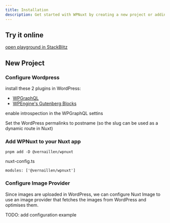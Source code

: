```yaml
---
title: Installation
description: Get started with WPNuxt by creating a new project or adding it to an existing Nuxt application.
---
```


## Try it online

[open playground in StackBlitz](/playground)

## New Project

### Configure Wordpress

install these 2 plugins in WordPress:
 * [WPGraphQL](https://wordpress.org/plugins/wp-graphql/)
 * [WPEngine's Gutenberg Blocks](https://github.com/wpengine/wp-graphql-content-blocks)

enable introspection in the WPGraphQL settins

Set the WordPress permalinks to postname (so the slug can be used as a dynamic route in Nuxt)


### Add WPNuxt to your Nuxt app

```
pnpm add -D @vernaillen/wpnuxt
```

nuxt-config.ts
```
modules: ['@vernaillen/wpnuxt']
```

### Configure Image Provider

Since images are uploaded in WordPress, we can configure Nuxt Image to use an image provider that fetches the images from WordPress and optimises them.

TODO: add configuration example
